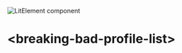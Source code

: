 ![LitElement component](https://img.shields.io/badge/litElement-component-blue.svg)

# \<breaking-bad-profile-list>
